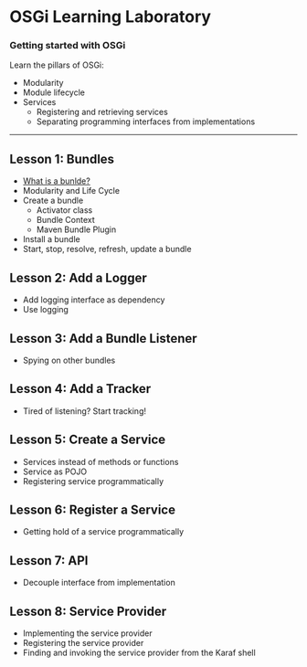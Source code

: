 # OSGi Learning Laboratory

### Getting started with OSGi
Learn the pillars of OSGi:
* Modularity
* Module lifecycle
* Services
  * Registering and retrieving services
  * Separating programming interfaces from implementations
----
## Lesson 1: Bundles

* [What is a bunlde?](./bundle-lesson/README.md)
* Modularity and Life Cycle
* Create a bundle 
  * Activator class
  * Bundle Context
  * Maven Bundle Plugin
* Install a bundle
* Start, stop, resolve, refresh, update a bundle

## Lesson 2: Add a Logger
* Add logging interface as dependency
* Use logging 

## Lesson 3: Add a Bundle Listener
* Spying on other bundles

## Lesson 4: Add a Tracker
* Tired of listening? Start tracking!

## Lesson 5: Create a Service
* Services instead of methods or functions
* Service as POJO
* Registering  service programmatically

## Lesson 6: Register a Service
* Getting hold of a service programmatically

## Lesson 7: API
* Decouple interface from implementation

## Lesson 8: Service Provider
* Implementing the service provider
* Registering the service provider
* Finding and invoking the service provider from the Karaf shell